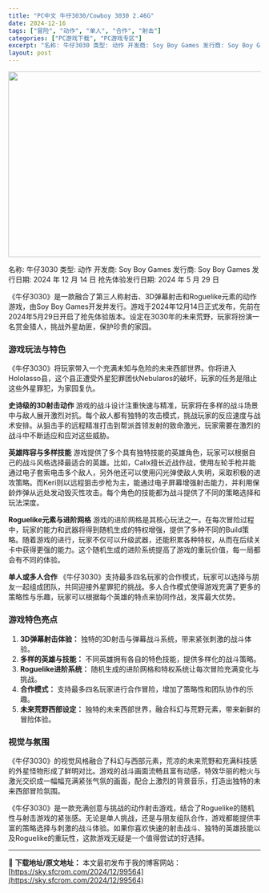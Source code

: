 ```yaml
---
title: "PC中文 牛仔3030/Cowboy 3030 2.46G"
date: 2024-12-16
tags: ["冒险", "动作", "单人", "合作", "射击"]
categories: ["PC游戏下载", "PC游戏专区"]
excerpt: "名称: 牛仔3030 类型: 动作 开发商: Soy Boy Games 发行商: Soy Boy Games 发行日期: 2024 年 12 月 14 日 抢先体验发行日期: 2024 年 5 月 29 日 《牛仔3030》是一款融合了第三人称射击、3D弹幕射击和Roguelike元素的动作游戏，&hellip;"
layout: post
---
```


<img class="aligncenter size-full wp-image-99565" src="https://sky.sfcrom.com/wp-content/uploads/2024/12/2024121607433740.webp" alt="" width="660" height="370" />

名称: 牛仔3030
类型: 动作
开发商: Soy Boy Games
发行商: Soy Boy Games
发行日期: 2024 年 12 月 14 日
抢先体验发行日期: 2024 年 5 月 29 日

《牛仔3030》是一款融合了第三人称射击、3D弹幕射击和Roguelike元素的动作游戏，由Soy Boy Games开发并发行。游戏于2024年12月14日正式发布，先前在2024年5月29日开启了抢先体验版本。设定在3030年的未来荒野，玩家将扮演一名赏金猎人，挑战外星劫匪，保护珍贵的家园。
<h3><strong>游戏玩法与特色</strong></h3>
《牛仔3030》将玩家带入一个充满未知与危险的未来西部世界。你将进入Hololasso县，这个县正遭受外星犯罪团伙Nebularos的破坏，玩家的任务是阻止这些外星罪犯，为家园复仇。

<strong>史诗级的3D射击动作</strong>
游戏的战斗设计注重快速与精准，玩家将在多样的战斗场景中与敌人展开激烈对抗。每个敌人都有独特的攻击模式，挑战玩家的反应速度与战术安排。从狙击手的远程精准打击到帮派首领发射的致命激光，玩家需要在激烈的战斗中不断适应和应对这些威胁。

<strong>英雄阵容与多样技能</strong>
游戏提供了多个具有独特技能的英雄角色，玩家可以根据自己的战斗风格选择最适合的英雄。比如，Calix擅长近战作战，使用左轮手枪并能通过电子套索电击多个敌人，另外他还可以使用闪光弹使敌人失明，采取积极的进攻策略。而Keri则以远程狙击步枪为主，能通过电子屏幕增强射击能力，并利用保龄炸弹从远处发动毁灭性攻击。每个角色的技能都为战斗提供了不同的策略选择和玩法深度。

<strong>Roguelike元素与进阶网格</strong>
游戏的进阶网格是其核心玩法之一。在每次冒险过程中，玩家的能力和武器将得到随机生成的特权增强，提供了多种不同的Build策略。随着游戏的进行，玩家不仅可以升级武器，还能积累各种特权，从而在后续关卡中获得更强的能力。这个随机生成的进阶系统提高了游戏的重玩价值，每一局都会有不同的体验。

<strong>单人或多人合作</strong>
《牛仔3030》支持最多四名玩家的合作模式，玩家可以选择与朋友一起组成团队，共同迎接外星罪犯的挑战。多人合作模式使得游戏充满了更多的策略性与乐趣，玩家可以根据每个英雄的特点来协同作战，发挥最大优势。
<h3><strong>游戏特色亮点</strong></h3>
<ol>
 	<li><strong>3D弹幕射击体验：</strong> 独特的3D射击与弹幕战斗系统，带来紧张刺激的战斗体验。</li>
 	<li><strong>多样的英雄与技能：</strong> 不同英雄拥有各自的特色技能，提供多样化的战斗策略。</li>
 	<li><strong>Roguelike进阶系统：</strong> 随机生成的进阶网格和特权系统让每次冒险充满变化与挑战。</li>
 	<li><strong>合作模式：</strong> 支持最多四名玩家进行合作冒险，增加了策略性和团队协作的乐趣。</li>
 	<li><strong>未来荒野西部设定：</strong> 独特的未来西部世界，融合科幻与荒野元素，带来新鲜的冒险体验。</li>
</ol>
<h3><strong>视觉与氛围</strong></h3>
《牛仔3030》的视觉风格融合了科幻与西部元素，荒凉的未来荒野和充满科技感的外星怪物形成了鲜明对比。游戏的战斗画面流畅且富有动感，特效华丽的枪火与激光交织成一幅幅充满紧张气氛的画面，配合上激烈的背景音乐，打造出独特的未来西部冒险氛围。

《牛仔3030》是一款充满创意与挑战的动作射击游戏，结合了Roguelike的随机性与射击游戏的紧张感。无论是单人挑战，还是与朋友组队合作，游戏都能提供丰富的策略选择与刺激的战斗体验。如果你喜欢快速的射击战斗、独特的英雄技能以及Roguelike的重玩性，这款游戏无疑是一个值得尝试的好选择。

---
📖 **下载地址/原文地址：** 本文最初发布于我的博客网站：[https://sky.sfcrom.com/2024/12/99564](https://sky.sfcrom.com/2024/12/99564)
